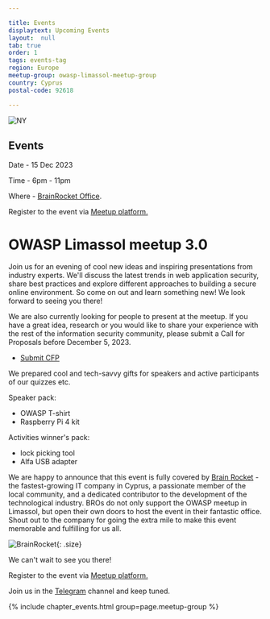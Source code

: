 ```yaml
---

title: Events
displaytext: Upcoming Events
layout:  null
tab: true
order: 1
tags: events-tag
region: Europe
meetup-group: owasp-limassol-meetup-group
country: Cyprus
postal-code: 92618

---
```

![NY](/www-chapter-limassol/assets/images/illustration_NEW-15.png)
## Events ##

Date - 15 Dec 2023 

Time - 6pm - 11pm

Where - [BrainRocket Office](https://maps.app.goo.gl/wK14Me1zaUszqkfy6?g_st=it).

Register to the event via [Meetup platform.](https://www.meetup.com/owasp-limassol-meetup-group/events/297479557/) 

# OWASP Limassol meetup 3.0 #

Join us for an evening of cool new ideas and inspiring presentations from industry experts. We'll discuss the latest trends in web application security, share best practices and explore different approaches to building a secure online environment. So come on out and learn something new! We look forward to seeing you there!

We are also currently looking for people to present at the meetup. If you have a great idea, research or you would like to share your experience with the rest of the information security community, please submit a Call for Proposals before December 5, 2023. 

* [Submit CFP](https://forms.gle/WhdVRLPQ4e93agU6A)

We prepared cool and tech-savvy gifts for speakers and active participants of our quizzes etc. 

Speaker pack:
- OWASP T-shirt
- Raspberry Pi 4 kit

Activities winner's pack:
- lock picking tool 
- Alfa USB adapter

We are happy to announce that this event is fully covered by [Brain Rocket](https://www.brainrocket.com/) - the fastest-growing IT company in Cyprus, a passionate member of the local community, and a dedicated contributor to the development of the technological industry. BROs do not only support the OWASP meetup in Limassol, but open their own doors to host the event in their fantastic office. Shout out to the company for going the extra mile to make this event memorable and fulfilling for us all.

![BrainRocket](/www-chapter-limassol/assets/images/BRO_BrainRocket_line_Logo_green.png){: .size}

We can't wait to see you there!

Register to the event via [Meetup platform.](https://www.meetup.com/owasp-limassol-meetup-group/events/297479557/) 

Join us in the [Telegram](https://t.me/+W1hEPzn4BOcwMTNi) channel and keep tuned.

<style>
.size {
    width: 40%; height: 20%;
}
.size-semrush {
    width: 55%; height: 20%;
}
</style>

{% include chapter_events.html group=page.meetup-group %}
